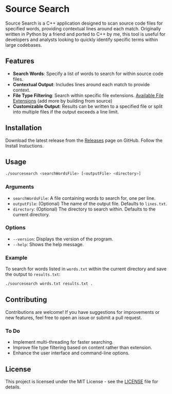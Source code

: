 # Source Search 
Source Search is a C++ application designed to scan source code files for specified words, providing contextual lines around each match. Originally written in Python by a friend and ported to C++ by me, this tool is useful for developers and analysts looking to quickly identify specific terms within large codebases.

## Features

- **Search Words**: Specify a list of words to search for within source code files.
- **Contextual Output**: Includes lines around each match to provide context.
- **File Type Filtering**: Search within specific file extensions. [Available File Extensions](https://github.com/DanielLMcGuire/Source-Scanner/blob/main/src/extensions.hpp) (add more by building from source)
- **Customizable Output**: Results can be written to a specified file or split into multiple files if the output exceeds a line limit.

## Installation

Download the latest release from the [Releases](https://github.com/DanielLMcGuire/Source-Scanner/releases) page on GitHub. Follow the Install Instuctions.

## Usage

```bash
./sourcesearch <searchWordsFile> [<outputFile> <directory>]
```

### Arguments

- `searchWordsFile`: A file containing words to search for, one per line.
- `outputFile`: (Optional) The name of the output file. Defaults to `lines.txt`.
- `directory`: (Optional) The directory to search within. Defaults to the current directory.

### Options

- `--version`: Displays the version of the program.
- `--help`: Shows the help message.

### Example

To search for words listed in `words.txt` within the current directory and save the output to `results.txt`:

```bash
./sourcesearch words.txt results.txt .
```

## Contributing

Contributions are welcome! If you have suggestions for improvements or new features, feel free to open an issue or submit a pull request.

### To Do

- Implement multi-threading for faster searching.
- Improve file type filtering based on content rather than extension.
- Enhance the user interface and command-line options.

## License

This project is licensed under the MIT License - see the [LICENSE](LICENSE) file for details.
